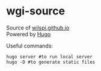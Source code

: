 # wgi-source

Source of [wilspi.github.io](github.com/wilspi/wilspi.github.io)<br>
Powered by [Hugo](https://gohugo.io/)

Useful commands:

```
hugo server #to run local server
hugo -D #to generate static files
```
